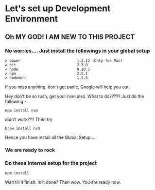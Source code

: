 # Let's set up Development Environment

## Oh MY GOD! I AM NEW TO THIS PROJECT

### No worries.... Just install the followings in your global setup

    ✔ bower                          1.3.12 (Only for Mac)
    ✔ git                            2.3.0
    ✔ node                           0.10.3
    ✔ npm                            2.5.1
    ✔ nodemon                        1.3.5

If you miss anything, don't get panic, Google will help you out.

Hey don't be so rush, get your nvm also. What to do????? Just do the following -
    
    npm install nvm
    
didn't work??? Then try
    
    brew install nvm

Hence you have install all the Global Setup....
### We are ready to rock

### Do these internal setup for the project

    npm install
    
Wait till it finish. Is it done? Then wow. You are ready now.
